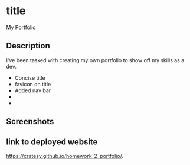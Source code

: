 # title

My Portfolio

## Description

I've been tasked with creating my own portfolio to show off my skills as a dev.

- Concise title
- favicon on title
- Added nav bar
-
-

## Screenshots

## link to deployed website

https://cratesy.github.io/homework_2_portfolio/.
